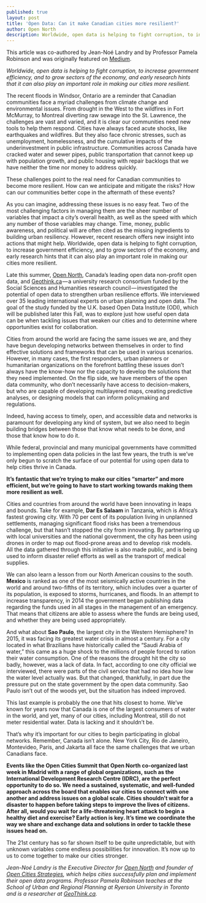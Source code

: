 ```yaml
---
published: true
layout: post
title: 'Open Data: Can it make Canadian cities more resilient?'
author: Open North
description: Worldwide, open data is helping to fight corruption, to increase government efficiency, and to grow sectors of the economy, and early research hints that it can also play an important role in making our cities more resilient.
---
```

This article was co-authored by Jean-Noé Landry and by Professor Pamela Robinson and was originally featured on [Medium](https://medium.com/@lisa_10612/worldwide-open-data-is-helping-to-fight-corruption-to-increase-government-efficiency-and-to-grow-3abc147b647a#.x0w1gx2gi).


_Worldwide, open data is helping to fight corruption, to increase government efficiency, and to grow sectors of the economy, and early research hints that it can also play an important role in making our cities more resilient._

The recent floods in Windsor, Ontario are a reminder that Canadian communities face a myriad challenges from climate change and environmental issues. From drought in the West to the wildfires in Fort McMurray, to Montreal diverting raw sewage into the St. Lawrence, the challenges are vast and varied, and it is clear our communities need new tools to help them respond.
Cities have always faced acute shocks, like earthquakes and wildfires. But they also face chronic stresses, such as unemployment, homelessness, and the cumulative impacts of the underinvestment in public infrastructure. Communities across Canada have cracked water and sewer pipes, public transportation that cannot keep up with population growth, and public housing with repair backlogs that we have neither the time nor money to address quickly.

These challenges point to the real need for Canadian communities to become more resilient. How can we anticipate and mitigate the risks? How can our communities better cope in the aftermath of these events?

As you can imagine, addressing these issues is no easy feat. Two of the most challenging factors in managing them are the sheer number of variables that impact a city’s overall health, as well as the speed with which any number of those variables may change. Time, money, public awareness, and political will are often cited as the missing ingredients to building urban resiliency.
However, recent research offers new insight into actions that might help. Worldwide, open data is helping to fight corruption, to increase government efficiency, and to grow sectors of the economy, and early research hints that it can also play an important role in making our cities more resilient.

Late this summer, [Open North](www.opennorth.ca), Canada’s leading open data non-profit open data, and [Geothink.ca](http://www.geothink.ca/) — a university research consortium funded by the Social Sciences and Humanities research council — investigated the potential of open data to strengthen urban resilience efforts. We interviewed over 35 leading international experts on urban planning and open data. The goal of the study funded by the U.K. based Open Data Institute (ODI), which will be published later this Fall, was to explore just how useful open data can be when tackling issues that weaken our cities and to determine where opportunities exist for collaboration.

Cities from around the world are facing the same issues we are, and they have begun developing networks between themselves in order to find effective solutions and frameworks that can be used in various scenarios. However, in many cases, the first responders, urban planners or humanitarian organizations on the forefront battling these issues don’t always have the know-how nor the capacity to develop the solutions that they need implemented. On the flip side, we have members of the open data community, who don’t necessarily have access to decision-makers, but who are capable of developing multilayered maps, creating predictive analyses, or designing models that can inform policymaking and regulations.

Indeed, having access to timely, open, and accessible data and networks is paramount for developing any kind of system, but we also need to begin building bridges between those that know what needs to be done, and those that know how to do it.

While federal, provincial and many municipal governments have committed to implementing open data policies in the last few years, the truth is we’ve only begun to scratch the surface of our potential for using open data to help cities thrive in Canada.

**It’s fantastic that we’re trying to make our cities “smarter” and more efficient, but we’re going to have to start working towards making them more resilient as well.**

Cities and countries from around the world have been innovating in leaps and bounds. Take for example, **Dar Es Salaam** in Tanzania, which is Africa’s fastest growing city. With 70 per cent of its population living in unplanned settlements, managing significant flood risks has been a tremendous challenge, but that hasn’t stopped the city from innovating. By partnering up with local universities and the national government, the city has been using drones in order to map out flood-prone areas and to develop risk models. All the data gathered through this initiative is also made public, and is being used to inform disaster relief efforts as well as the transport of medical supplies.

We can also learn a lesson from our North American cousins to the south. **Mexico** is ranked as one of the most seismically active countries in the world and around two-fifths of its territory, which includes over a quarter of its population, is exposed to storms, hurricanes, and floods. In an attempt to increase transparency, in 2014 the government began publishing data regarding the funds used in all stages in the management of an emergency. That means that citizens are able to assess where the funds are being used, and whether they are being used appropriately.

And what about **Sao Paulo**, the largest city in the Western Hemisphere? In 2015, it was facing its greatest water crisis in almost a century. For a city located in what Brazilians have historically called the “Saudi Arabia of water,” this came as a huge shock to the millions of people forced to ration their water consumption. One of the reasons the drought hit the city so badly, however, was a lack of data. In fact, according to one city official we interviewed, there were parts of the civil service that had no idea how low the water level actually was. But that changed, thankfully, in part due the pressure put on the state government by the open data community. Sao Paulo isn’t out of the woods yet, but the situation has indeed improved.

This last example is probably the one that hits closest to home. We’ve known for years now that Canada is one of the largest consumers of water in the world, and yet, many of our cities, including Montreal, still do not meter residential water. Data is lacking and it shouldn’t be.

That’s why it’s important for our cities to begin participating in global networks. Remember, Canada isn’t alone. New York City, Rio de Janeiro, Montevideo, Paris, and Jakarta all face the same challenges that we urban Canadians face.

**Events like the Open Cities Summit that Open North co-organized last week in Madrid with a range of global organizations, such as the International Development Research Centre (IDRC), are the perfect opportunity to do so. We need a sustained, systematic, and well-funded approach across the board that enables our cities to connect with one another and address issues on a global scale.
Cities shouldn’t wait for a disaster to happen before taking steps to improve the lives of citizens. After all, would you wait for a life-threatening heart attack to begin a healthy diet and exercise? Early action is key. It’s time we coordinate the way we share and exchange data and solutions in order to tackle these issues head on.**

The 21st century has so far shown itself to be quite unpredictable, but with unknown variables come endless possibilities for innovation. It’s now up to us to come together to make our cities stronger.


_Jean-Noé Landry is the Executive Director for [Open North](http://www.opennorth.ca/) and founder of [Open Cities Strategies](http://www.opennorth.ca/open-cities-strategies.html), which helps cities successfully plan and implement their open data programs. Professor Pamela Robinson teaches at the School of Urban and Regional Planning at Ryerson University in Toronto and is a researcher at [GeoThink.ca](http://www.geothink.ca/)._
